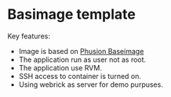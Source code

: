 # Basimage template 

Key features:

* Image is based on [Phusion Baseimage](https://github.com/phusion/baseimage-docker)
* The application run as user not as root.
* The application use RVM.
* SSH access to container is turned on.
* Using webrick as server for demo purpuses.
